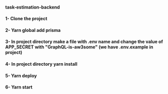#### task-estimation-backend

#### 1- Clone the project

#### 2- Yarn global add prisma

#### 3- In project directory make a file with .env name and change the value of APP_SECRET with "GraphQL-is-aw3some" (we have .env.example in project)

#### 4- In project directory yarn install

#### 5- Yarn deploy

#### 6- Yarn start
